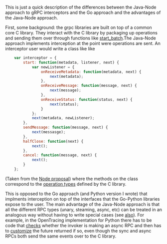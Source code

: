 This is just a quick description of the differences between the Java-Node
approach to gRPC interceptors and the Go approach and the advantages of the
Java-Node approach.

First, some background: the grpc libraries are built on top of a common core C
library. They interact with the C library by packaging up operations and
sending them over through functions like
[start_batch](https://github.com/grpc/grpc/blob/master/include/grpc/grpc.h#L231).The
Java-Node approach implements interception at the point were operations are
sent. An interceptor user would write a class like like

```javascript
    var interceptor = {
        start: function(metadata, listener, next) {
            var newListener = {
                onReceiveMetadata: function(metadata, next) {
                    next(metadata);
                },
                onReceiveMessage: function(message, next) {
                    next(message);
                },
                onReceiveStatus: function(status, next) {
                    next(status);
                }
            };
            next(metadata, newListener);
        },
        sendMessage: function(message, next) {
            next(messasge);
        },
        halfClose: function(next) {
            next();
        },
        cancel: function(message, next) {
            next();
        }
    };
```

(Taken from the [Node
proposal](https://github.com/drobertduke/proposal/blob/6a01c9a32cc109e8b1d50b780aae3a1ba4b56bc8/L5-NODEJS-CLIENT-INTERCEPTORS.md#simple))
where the methods on the class correspond to the [operation types](
https://github.com/grpc/grpc/blob/master/include/grpc/impl/codegen/grpc_types.h#L426)
defined by the C library.

This is opposed to the Go approach (and Python version I wrote) that implments
interception on top of the interfaces that the Go-Python libraries expose to
the user. The main advantage of the Java-Node approach is that all the
different RPC types (unary, steaming, async, etc) can be treated in an
analogous way without having to write special cases (see [also](
https://github.com/drobertduke/proposal/blob/c5ee5592706615285c9cf5d6114e5e4670a8d59b/NODEJS-CLIENT-INTERCEPTORS.md#abstraction-level)).
For example, in the OpenTracing implementation for Python there has to be code
that
[checks](https://github.com/rnburn/grpc-opentracing-1/blob/master/python/grpc_opentracing/_client.py#L104)
whether the invoker is making an async RPC and then has to [customize](
https://github.com/rnburn/grpc-opentracing-1/blob/master/python/grpc_opentracing/_client.py#L52)
the future returned if so, even though the sync and async RPCs both send the
same events over to the C library.
